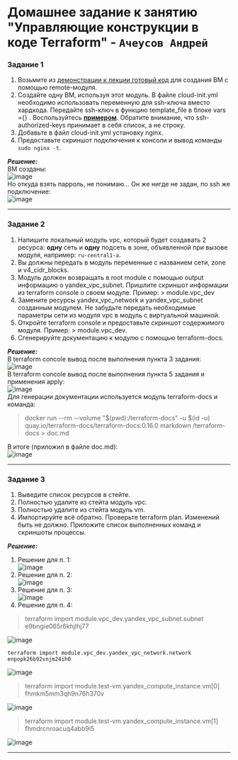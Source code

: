 # Домашнее задание к занятию  "Управляющие конструкции в коде Terraform" - `Ачеусов Андрей`

### Задание 1

1. Возьмите из [демонстрации к лекции готовый код](https://github.com/netology-code/ter-homeworks/tree/main/04/demonstration1) для создания ВМ с помощью remote-модуля.
2. Создайте одну ВМ, используя этот модуль. В файле cloud-init.yml необходимо использовать переменную для ssh-ключа вместо хардкода. Передайте ssh-ключ в функцию template_file в блоке vars ={} .
Воспользуйтесь [**примером**](https://grantorchard.com/dynamic-cloudinit-content-with-terraform-file-templates/). Обратите внимание, что ssh-authorized-keys принимает в себя список, а не строку.
3. Добавьте в файл cloud-init.yml установку nginx.
4. Предоставьте скриншот подключения к консоли и вывод команды ```sudo nginx -t```.

***Решение:***  
ВМ созданы:  
![image](https://github.com/AndrewAche/HW_ALL/assets/121398221/db9506ff-0db2-4ff2-8fd2-c87b5ad1a18d)  
Но откуда взять парроль, не понимаю... Он же нигде не задан, по ssh же подключение:   
![image](https://github.com/AndrewAche/HW_ALL/assets/121398221/4b4eea12-fbb4-4b93-ac9f-90f848cfcec7)



---


### Задание 2

1. Напишите локальный модуль vpc, который будет создавать 2 ресурса: **одну** сеть и **одну** подсеть в зоне, объявленной при вызове модуля, например: ```ru-central1-a```.
2. Вы должны передать в модуль переменные с названием сети, zone и v4_cidr_blocks.
3. Модуль должен возвращать в root module с помощью output информацию о yandex_vpc_subnet. Пришлите скриншот информации из terraform console о своем модуле. Пример: > module.vpc_dev  
4. Замените ресурсы yandex_vpc_network и yandex_vpc_subnet созданным модулем. Не забудьте передать необходимые параметры сети из модуля vpc в модуль с виртуальной машиной.
5. Откройте terraform console и предоставьте скриншот содержимого модуля. Пример: > module.vpc_dev.
6. Сгенерируйте документацию к модулю с помощью terraform-docs.    

***Решение:***  
В terraform concole вывод после выполнения пункта 3 задания:  
![image](https://github.com/AndrewAche/HW_ALL/assets/121398221/5d5f2cbc-3fd4-442e-a1ad-13b14c3c765d)  
В terraform concole вывод после выполнения пункта 5 задания и применения apply:  
![image](https://github.com/AndrewAche/HW_ALL/assets/121398221/691dc554-5aae-4b10-a947-11aaad56aa3d)  
Для генерации документации используется модуль terraform-docs и команда:  
>  docker run --rm --volume "$(pwd):/terraform-docs" -u $(id -u) quay.io/terraform-docs/terraform-docs:0.16.0 markdown /terraform-docs > doc.md

В итоге (приложил в файле doc.md):   
![image](https://github.com/AndrewAche/HW_ALL/assets/121398221/5e37ac92-88bb-4e05-82cc-58645f734ae2)  



---


### Задание 3

1. Выведите список ресурсов в стейте.
2. Полностью удалите из стейта модуль vpc.
3. Полностью удалите из стейта модуль vm.
4. Импортируйте всё обратно. Проверьте terraform plan. Изменений быть не должно.
Приложите список выполненных команд и скриншоты процессы.

***Решение:***  
1. Решение для п. 1:  
![image](https://github.com/AndrewAche/HW_ALL/assets/121398221/1f255038-badc-4599-8d75-417eb1288f5b)  
2. Решение для п. 2:  
![image](https://github.com/AndrewAche/HW_ALL/assets/121398221/49fe7c2c-6689-4ec0-8176-6ee446a16178)  
3. Решение для п. 3:  
![image](https://github.com/AndrewAche/HW_ALL/assets/121398221/7ad51a84-02ac-4b2a-bfde-3fa3e0eb0e57)  
4. Решение для п. 4:  
>  terraform import module.vpc_dev.yandex_vpc_subnet.subnet e9bngie065r6khjlhj77  

![image](https://github.com/AndrewAche/HW_ALL/assets/121398221/bc61fb0f-797b-4138-b639-51002cdb90ad)  

```terraform import module.vpc_dev.yandex_vpc_network.network enpopk26b92vnjm24ih0  ```

![image](https://github.com/AndrewAche/HW_ALL/assets/121398221/b8a577e9-c6a3-4504-baf2-4783e8d74aab)  

>  terraform import module.test-vm.yandex_compute_instance.vm[0] fhmkm5mm3qh9n76h370v  

![image](https://github.com/AndrewAche/HW_ALL/assets/121398221/5cc0d7bb-9c01-4cc2-9cf4-ff3b5c3d1e75)  

>  terraform import module.test-vm.yandex_compute_instance.vm[1] fhmdrcnroacuq4abb9i5  

![image](https://github.com/AndrewAche/HW_ALL/assets/121398221/a6500e50-720f-4c4a-a649-ff705dbfd237)  



---

